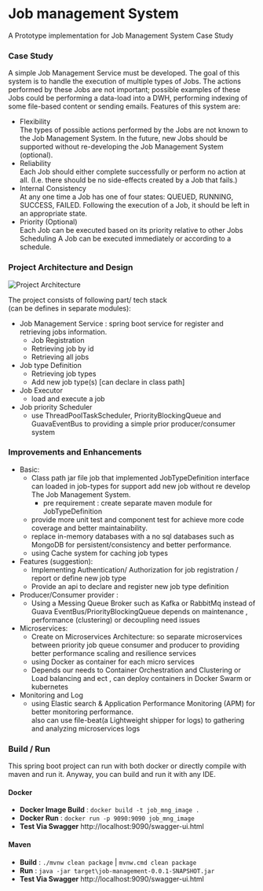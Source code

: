 # Job management System
A Prototype implementation for Job Management System Case Study

### Case Study 
A simple Job Management Service must be developed. The goal of this system is to handle the
execution of multiple types of Jobs. The actions performed by these Jobs are not important; possible
examples of these Jobs could be performing a data-load into a DWH, performing indexing of some file-based content or sending emails.
Features of this system are:

* Flexibility
<br/> The types of possible actions performed by the Jobs are not known to the Job
Management System. In the future, new Jobs should be supported without re-developing
the Job Management System (optional).
* Reliability
<br/> Each Job should either complete successfully or perform no action at all. (I.e. there should be
no side-effects created by a Job that fails.)
* Internal Consistency
<br/> At any one time a Job has one of four states: QUEUED, RUNNING, SUCCESS, FAILED. Following
the execution of a Job, it should be left in an appropriate state.
* Priority (Optional)
<br/> Each Job can be executed based on its priority relative to other Jobs
Scheduling
A Job can be executed immediately or according to a schedule.

### Project Architecture and Design 

![Project Architecture](./src/main/resources/doc/architecture.png)

The project consists of following part/ tech stack 
<br/> (can be defines in separate modules):
* Job Management Service : spring boot service for register and retrieving jobs information.
    * Job Registration
    * Retrieving job by id
    * Retrieving all jobs
* Job type Definition
    * Retrieving job types
    * Add new job type(s) [can declare in class path]
* Job Executor
   * load and execute a job
* Job priority Scheduler
    * use ThreadPoolTaskScheduler, PriorityBlockingQueue and GuavaEventBus to providing a simple prior producer/consumer system
     
### Improvements and Enhancements
* Basic:
    * Class path jar file job that implemented JobTypeDefinition interface can loaded in job-types 
    for support add new job without re develop The Job Management System.
        * pre requirement : create separate  maven module  for JobTypeDefinition
    * provide more unit test and component test for achieve more code coverage and better maintainability.
    * replace in-memory databases with a no sql databases such as MongoDB for persistent/consistency and better performance.
    * using Cache system for caching job types 
* Features (suggestion):
    * Implementing Authentication/ Authorization for job registration / report or define new job type
    * Provide an api to declare and register new job type definition 
* Producer/Consumer provider :
    * Using a Messing Queue Broker such as Kafka or RabbitMq instead of Guava EventBus/PriorityBlockingQueue depends
 on maintenance , performance (clustering) or decoupling need issues
* Microservices:
    * Create on Microservices Architecture: so separate microservices between priority job queue consumer and producer to
 providing better performance scaling and resilience services
    * using Docker as container for each micro services
    * Depends our needs to Container Orchestration and Clustering or Load balancing and ect , can deploy containers in Docker Swarm or kubernetes 
* Monitoring and Log
    * using Elastic search  & Application Performance Monitoring (APM) for better monitoring performance.
<br/> also can use file-beat(a Lightweight shipper for logs) to gathering and analyzing microservices logs 


### Build / Run
This spring boot project can run with both docker or directly compile with maven and run it.
Anyway, you can build and run it with any IDE.

#### Docker
 * **Docker Image Build** : ```docker build -t job_mng_image .```
 * **Docker Run** : ```docker run -p 9090:9090 job_mng_image```
 * **Test Via Swagger** http://localhost:9090/swagger-ui.html
 
#### Maven     
 * **Build** : ```./mvnw clean package``` | ```mvnw.cmd clean package```
 * **Run** : ```java -jar target\job-management-0.0.1-SNAPSHOT.jar```
 * **Test Via Swagger** http://localhost:9090/swagger-ui.html